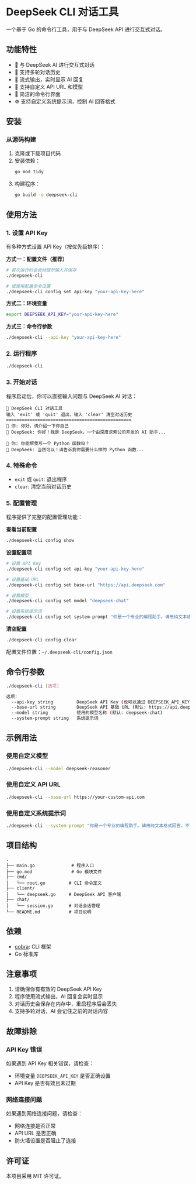 # DeepSeek CLI 对话工具

一个基于 Go 的命令行工具，用于与 DeepSeek API 进行交互式对话。

## 功能特性

- 🤖 与 DeepSeek AI 进行交互式对话
- 💬 支持多轮对话历史
- 🌊 流式输出，实时显示 AI 回复
- 🔧 支持自定义 API URL 和模型
- 🎯 简洁的命令行界面
- ⚙️ 支持自定义系统提示词，控制 AI 回答格式

## 安装

### 从源码构建

1. 克隆或下载项目代码
2. 安装依赖：
   ```bash
   go mod tidy
   ```
3. 构建程序：
   ```bash
   go build -o deepseek-cli
   ```

## 使用方法

### 1. 设置 API Key

有多种方式设置 API Key（按优先级排序）：

**方式一：配置文件（推荐）**
```bash
# 首次运行时会自动提示输入并保存
./deepseek-cli

# 或使用配置命令设置
./deepseek-cli config set api-key "your-api-key-here"
```

**方式二：环境变量**
```bash
export DEEPSEEK_API_KEY="your-api-key-here"
```

**方式三：命令行参数**
```bash
./deepseek-cli --api-key "your-api-key-here"
```

### 2. 运行程序

```bash
./deepseek-cli
```

### 3. 开始对话

程序启动后，你可以直接输入问题与 DeepSeek AI 对话：

```
🤖 DeepSeek CLI 对话工具
输入 'exit' 或 'quit' 退出，输入 'clear' 清空对话历史
================================================
👤 你: 你好，请介绍一下你自己
🤖 DeepSeek: 你好！我是 DeepSeek，一个由深度求索公司开发的 AI 助手...

👤 你: 你能帮我写一个 Python 函数吗？
🤖 DeepSeek: 当然可以！请告诉我你需要什么样的 Python 函数...
```

### 4. 特殊命令

- `exit` 或 `quit`: 退出程序
- `clear`: 清空当前对话历史

### 5. 配置管理

程序提供了完整的配置管理功能：

**查看当前配置**
```bash
./deepseek-cli config show
```

**设置配置项**
```bash
# 设置 API Key
./deepseek-cli config set api-key "your-api-key-here"

# 设置基础 URL
./deepseek-cli config set base-url "https://api.deepseek.com"

# 设置模型
./deepseek-cli config set model "deepseek-chat"

# 设置系统提示词
./deepseek-cli config set system-prompt "你是一个专业的编程助手。请用纯文本格式回答，不要使用Markdown。"
```

**清空配置**
```bash
./deepseek-cli config clear
```

配置文件位置：`~/.deepseek-cli/config.json`

## 命令行参数

```bash
./deepseek-cli [选项]

选项:
  --api-key string         DeepSeek API Key (也可以通过 DEEPSEEK_API_KEY 环境变量设置)
  --base-url string        DeepSeek API 基础 URL (默认: https://api.deepseek.com)
  --model string           使用的模型名称 (默认: deepseek-chat)
  --system-prompt string   系统提示词
```

## 示例用法

### 使用自定义模型
```bash
./deepseek-cli --model deepseek-reasoner
```

### 使用自定义 API URL
```bash
./deepseek-cli --base-url https://your-custom-api.com
```

### 使用自定义系统提示词
```bash
./deepseek-cli --system-prompt "你是一个专业的编程助手。请用纯文本格式回答，不要使用Markdown。"
```

## 项目结构

```
.
├── main.go              # 程序入口
├── go.mod               # Go 模块文件
├── cmd/
│   └── root.go         # CLI 命令定义
├── client/
│   └── deepseek.go     # DeepSeek API 客户端
├── chat/
│   └── session.go      # 对话会话管理
└── README.md           # 项目说明
```

## 依赖

- [cobra](https://github.com/spf13/cobra): CLI 框架
- Go 标准库

## 注意事项

1. 请确保你有有效的 DeepSeek API Key
2. 程序使用流式输出，AI 回复会实时显示
3. 对话历史会保存在内存中，重启程序后会丢失
4. 支持多轮对话，AI 会记住之前的对话内容

## 故障排除

### API Key 错误
如果遇到 API Key 相关错误，请检查：
- 环境变量 `DEEPSEEK_API_KEY` 是否正确设置
- API Key 是否有效且未过期

### 网络连接问题
如果遇到网络连接问题，请检查：
- 网络连接是否正常
- API URL 是否正确
- 防火墙设置是否阻止了连接

## 许可证

本项目采用 MIT 许可证。
